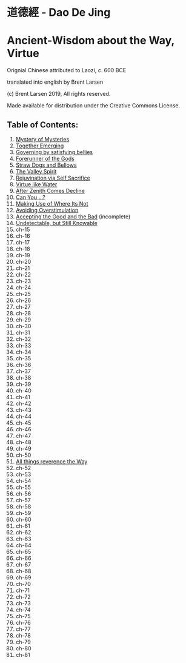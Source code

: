 # 道德經 - Dao De Jing

# Ancient-Wisdom about the Way, Virtue

Orignial Chinese attributed to Laozi, c. 600 BCE

translated into english by Brent Larsen

(c) Brent Larsen 2019, All rights reserved.

Made available for distribution under the Creative Commons License.

## Table of Contents:
1. [Mystery of Mysteries](ch-01.md) 
1. [Together Emerging](ch-02.md)
1. [Governing by satisfying bellies](ch-03.md)
1. [Forerunner of the Gods](ch-04.md)
1. [Straw Dogs and Bellows](ch-05.md)
1. [The Valley Spirit](ch-06.md)
1. [Rejuvination via Self Sacrifice](ch-07.md)
1. [Virtue like Water](ch-08.md)
1. [After Zenith Comes Decline](ch-09.md)
1. [Can You ...?](ch-10.md)
2. [Making Use of Where Its Not](ch-11.md) 
3. [Avoiding Overstimulation](ch-12.md)
4. [Accepting the Good and the Bad](ch-13.md) (incomplete)
5. [Undetectable, but Still Knowable](ch-14.md)
6. ch-15
7. ch-16
8. ch-17
9. ch-18
10. ch-19
11. ch-20
12. ch-21 
13. ch-22
14. ch-23
15. ch-24
16. ch-25
17. ch-26
18. ch-27
19. ch-28
20. ch-29
21. ch-30
22. ch-31 
23. ch-32
24. ch-33
25. ch-34
26. ch-35
27. ch-36
28. ch-37
29. ch-38
30. ch-39
31. ch-40
32. ch-41 
33. ch-42
34. ch-43
35. ch-44
36. ch-45
37. ch-46
38. ch-47
39. ch-48
40. ch-49
41. ch-50
42. [All things reverence the Way](ch-51.md)
43. ch-52
44. ch-53
45. ch-54
46. ch-55
47. ch-56
48. ch-57
49. ch-58
50. ch-59
51. ch-60
52. ch-61 
53. ch-62
54. ch-63
55. ch-64
56. ch-65
57. ch-66
58. ch-67
59. ch-68
60. ch-69
61. ch-70
62. ch-71 
63. ch-72
64. ch-73
65. ch-74
66. ch-75
67. ch-76
68. ch-77
69. ch-78
70. ch-79
71. ch-80
72. ch-81 
